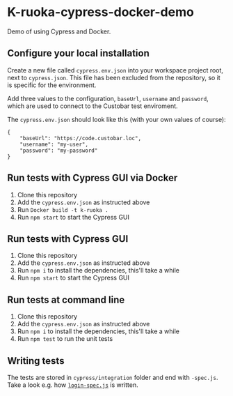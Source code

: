 # K-ruoka-cypress-docker-demo
Demo of using Cypress and Docker.

## Configure your local installation

Create a new file called `cypress.env.json` into your workspace project root, next to `cypress.json`.
This file has been excluded from the repository, so it is specific for the environment.

Add three values to the configuration, `baseUrl`, `username` and `password`, which are used to connect
to the Custobar test enviroment.

The `cypress.env.json` should look like this (with your own values of course):

    {
        "baseUrl": "https://code.custobar.loc",
        "username": "my-user",
        "password": "my-password"
    }
    
## Run tests with Cypress GUI via Docker

1. Clone this repository
2. Add the `cypress.env.json` as instructed above
3. Run `Docker build -t k-ruoka .` 
4. Run `npm start` to start the Cypress GUI

## Run tests with Cypress GUI

1. Clone this repository
2. Add the `cypress.env.json` as instructed above
3. Run `npm i` to install the dependencies, this'll take a while
4. Run `npm start` to start the Cypress GUI

## Run tests at command line

1. Clone this repository
2. Add the `cypress.env.json` as instructed above
3. Run `npm i` to install the dependencies, this'll take a while
4. Run `npm test` to run the unit tests

## Writing tests

The tests are stored in `cypress/integration` folder and end with `-spec.js`. Take
a look e.g. how [`login-spec.js`](/cypress/integration/login-spec.js) is written.

